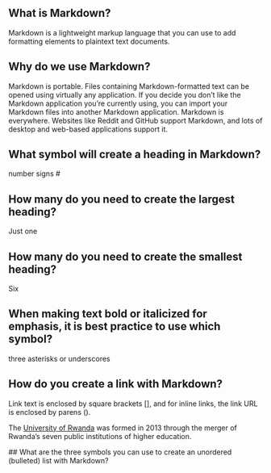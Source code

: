 ## What is Markdown? 
Markdown is a lightweight markup language that you can use to add formatting elements to plaintext text documents. 

## Why do we use Markdown?
Markdown is portable. Files containing Markdown-formatted text can be opened using virtually any application. If you decide you don’t like the Markdown application you’re currently using, you can import your Markdown files into another Markdown application.
Markdown is everywhere. Websites like Reddit and GitHub support Markdown, and lots of desktop and web-based applications support it.

## What symbol will create a heading in Markdown? 
number signs #

## How many do you need to create the largest heading? 
Just one 

## How many do you need to create the smallest heading?
Six
## When making text bold or italicized for emphasis, it is best practice to use which symbol?
three asterisks or underscores
## How do you create a link with Markdown?
Link text is enclosed by square brackets [], and for inline links, the link URL is enclosed by parens ().
<p>The <a href="http://www.ur.ac.rw">University of Rwanda</a> was formed in 2013 through the merger of Rwanda’s seven public institutions of higher education.</p>
## What are the three symbols you can use to create an unordered (bulleted) list with Markdown?
